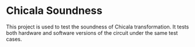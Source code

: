 # Chicala Soundness

This project is used to test the soundness of Chicala transformation.
It tests both hardware and software versions of the circuit under the same test
cases.
